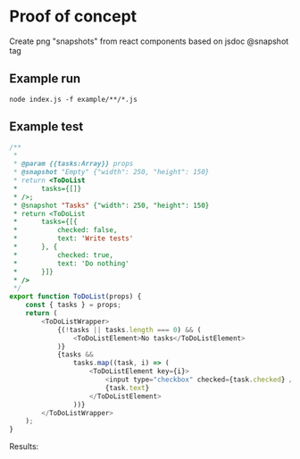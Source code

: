 # Proof of concept

Create png "snapshots" from react components based on jsdoc @snapshot tag

## Example run

```
node index.js -f example/**/*.js
```

## Example test

```js
/**
 *
 * @param {{tasks:Array}} props
 * @snapshot "Empty" {"width": 250, "height": 150}
 * return <ToDoList
 *      tasks={[]}
 * />;
 * @snapshot "Tasks" {"width": 250, "height": 150}
 * return <ToDoList
 * 		tasks={[{
 * 			checked: false,
 * 			text: 'Write tests'
 * 		}, {
 * 			checked: true,
 * 			text: 'Do nothing'
 * 		}]}
 * />
 */
export function ToDoList(props) {
	const { tasks } = props;
	return (
		<ToDoListWrapper>
			{(!tasks || tasks.length === 0) && (
				<ToDoListElement>No tasks</ToDoListElement>
			)}
			{tasks &&
				tasks.map((task, i) => (
					<ToDoListElement key={i}>
						<input type="checkbox" checked={task.checked} />
						{task.text}
					</ToDoListElement>
				))}
		</ToDoListWrapper>
	);
}
```

Results:

[snapshot]: ./.snapshots/ToDoList.Empty.png 'Empty Snapshot'
[snapshot]: ./.snapshots/ToDoList.Tasks.png 'Tasks Snapshot'
